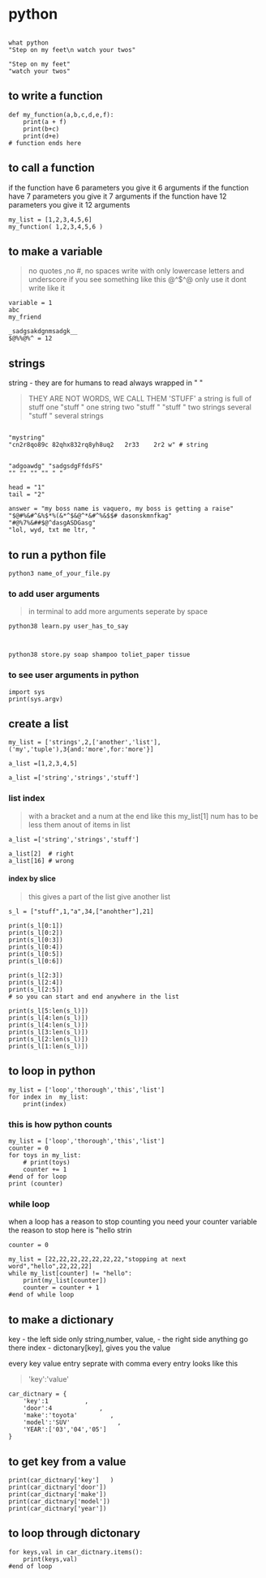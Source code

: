 # python





```

what python
"Step on my feet\n watch your twos"

"Step on my feet"
"watch your twos"
```


## to write a function

```
def my_function(a,b,c,d,e,f):
    print(a + f)
    print(b+c)
    print(d+e)
# function ends here
```

## to call  a function
if the function have 6 parameters you give it 6 arguments
if the function have 7 parameters you give it 7 arguments
if the function have 12 parameters you give it 12 arguments
```
my_list = [1,2,3,4,5,6]
my_function( 1,2,3,4,5,6 )
```

## to make a variable
>  no quotes ,no #, no spaces
> write with only lowercase letters and underscore
> if you see something like this @^$^@ only use it dont write like it
```
variable = 1 
abc 
my_friend

_sadgsakdgnmsadgk__  
$@%%@%^ = 12
```





## strings 
string - they are for humans to read
always wrapped in " "
> THEY ARE NOT WORDS, WE CALL THEM 'STUFF'
a string is full of stuff
one "stuff " one string 
two "stuff "   "stuff " two strings
several "stuff "  several strings   
```

"mystring" 
"cn2r8qo89c 82qhx832rq8yh8uq2   2r33    2r2 w" # string


"adgoawdg" "sadgsdgFfdsFS"
"" "" "" "" " "

head = "1"
tail = "2"

answer = "my boss name is vaquero, my boss is getting a raise"
"$@#%&#^&%$*%(&*^$&@^*&#^%&$$# dasonskmnfkag"
"#@%7%&##$@^dasgASDGasg"
"lol, wyd, txt me ltr, "
```



## to run  a python file 
```
python3 name_of_your_file.py
```

### to add user arguments
> in terminal
> to add more arguments seperate by space 
```
python38 learn.py user_has_to_say



python38 store.py soap shampoo toliet_paper tissue

```

### to see user arguments in python
```
import sys
print(sys.argv)
```

## create a list
```
my_list = ['strings',2,['another','list'],('my','tuple'),3{and:'more',for:'more'}]

a_list =[1,2,3,4,5]

a_list =['string','strings','stuff']
```


### list index
> with a bracket and a num at the end like this
my_list[1]
> num has to be less them anout of items in list
```
a_list =['string','strings','stuff']

a_list[2]  # right
a_list[16] # wrong
```

#### index by slice
> this gives a part of the list
> give another list
> 
```
s_l = ["stuff",1,"a",34,["anohther"],21]

print(s_l[0:1])
print(s_l[0:2])
print(s_l[0:3])
print(s_l[0:4])
print(s_l[0:5])
print(s_l[0:6])

print(s_l[2:3])
print(s_l[2:4])
print(s_l[2:5])
# so you can start and end anywhere in the list

print(s_l[5:len(s_l)])
print(s_l[4:len(s_l)])
print(s_l[4:len(s_l)])
print(s_l[3:len(s_l)])
print(s_l[2:len(s_l)])
print(s_l[1:len(s_l)])
```

## to loop in python
```
my_list = ['loop','thorough','this','list']
for index in  my_list:
    print(index)
```

### this is how python counts
```
my_list = ['loop','thorough','this','list']
counter = 0 
for toys in my_list:
    # print(toys)
    counter += 1
#end of for loop
print (counter)
```

### while loop
when a loop has a reason to stop counting
you need your counter variable
the reason to stop here is "hello strin
```
counter = 0 

my_list = [22,22,22,22,22,22,22,"stopping at next word","hello",22,22,22]
while my_list[counter] != "hello":
    print(my_list[counter])
    counter = counter + 1
#end of while loop
```

## to make a dictionary
key - the left side only string,number,
value, - the right side anything go there
index -  dictonary[key], gives you the value

every key value entry seprate with comma 
every entry looks like this 
> 'key':'value'
```
car_dictnary = {
    'key':1          ,
    'door':4             ,
    'make':'toyota'         ,
    'model':'SUV'             ,
    'YEAR':['03','04','05']    
}
```


## to  get key from a value 
```
print(car_dictnary['key']   )
print(car_dictnary['door'])
print(car_dictnary['make'])
print(car_dictnary['model'])
print(car_dictnary['year'])
```
## to loop through dictonary

```
for keys,val in car_dictnary.items():
    print(keys,val)
#end of loop
```



    
    
    
